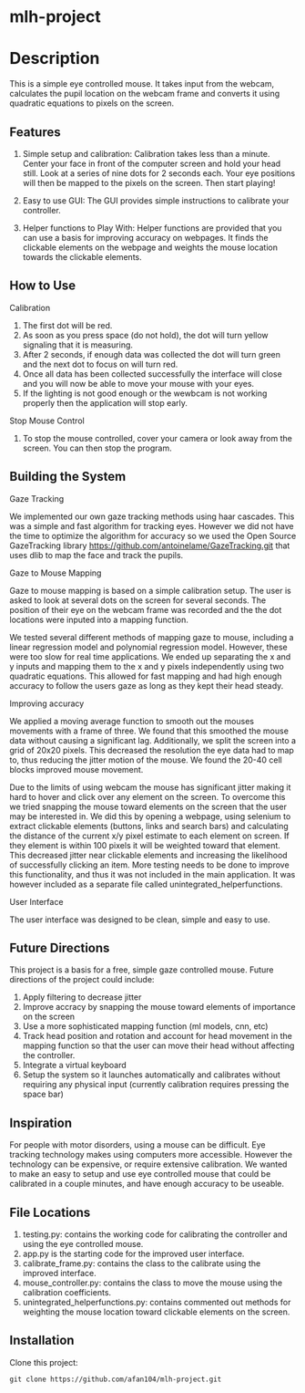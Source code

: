 # mlh-project

# Description
This is a simple eye controlled mouse. It takes input from the webcam, calculates the pupil location on the webcam frame and converts it using quadratic equations to pixels on the screen. 

## Features
1. Simple setup and calibration:
    Calibration takes less than a minute. Center your face in front of the computer screen and hold your head still. Look at a series of nine dots for 2 seconds each. Your eye positions will then be mapped to the pixels on the screen. Then start playing! 

2. Easy to use GUI:
    The GUI provides simple instructions to calibrate your controller. 

3. Helper functions to Play With: 
    Helper functions are provided that you can use a basis for improving accuracy on webpages. It finds the clickable elements on the webpage and weights the mouse location towards the clickable elements. 

## How to Use

Calibration
1. The first dot will be red. 
2. As soon as you press space (do not hold), the dot will turn yellow signaling that it is measuring. 
3. After 2 seconds, if enough data was collected the dot will turn green and the next dot to focus on will turn red. 
4. Once all data has been collected successfully the interface will close and you will now be able to move your mouse with your eyes. 
5. If the lighting is not good enough or the wewbcam is not working properly then the application will stop early. 

Stop Mouse Control
1. To stop the mouse controlled, cover your camera or look away from the screen. You can then stop the program. 

## Building the System

Gaze Tracking

We implemented our own gaze tracking methods using haar cascades. This was a simple and fast algorithm for tracking eyes. However we did not have the time to optimize the algorithm for accuracy so we used the Open Source GazeTracking library https://github.com/antoinelame/GazeTracking.git that uses dlib to map the face and track the pupils. 

Gaze to Mouse Mapping

Gaze to mouse mapping is based on a simple calibration setup. The user is asked to look at several dots on the screen for several seconds. The position of their eye on the webcam frame was recorded and the the dot locations were inputed into a mapping function. 

We tested several different methods of mapping gaze to mouse, including a linear regression model and polynomial regression model. However, these were too slow for real time applications. We ended up separating the x and y inputs and mapping them to the x and y pixels independently using two quadratic equations. This allowed for fast mapping and had high enough accuracy to follow the users gaze as long as they kept their head steady. 

Improving accuracy 

We applied a moving average function to smooth out the mouses movements with a frame of three. We found that this smoothed the mouse data without causing a significant lag. Additionally, we split the screen into a grid of 20x20 pixels. This decreased the resolution the eye data had to map to, thus reducing the jitter motion of the mouse. We found the 20-40 cell blocks improved mouse movement. 

Due to the limits of using webcam the mouse has significant jitter making it hard to hover and click over any element on the screen. To overcome this we tried snapping the mouse toward elements on the screen that the user may be interested in. We did this by opening a webpage, using selenium to extract clickable elements (buttons, links and search bars) and calculating the distance of the current x/y pixel estimate to each element on screen. If they element is within 100 pixels it will be weighted toward that element. This decreased jitter near clickable elements and increasing the likelihood of successfully clicking an item. More testing needs to be done to improve this functionality, and thus it was not included in the main application. It was however included as a separate file called unintegrated_helperfunctions. 

User Interface

The user interface was designed to be clean, simple and easy to use. 

## Future Directions
This project is a basis for a free, simple gaze controlled mouse. Future directions of the project could include:

1. Apply filtering to decrease jitter
2. Improve accracy by snapping the mouse toward elements of importance on the screen
3. Use a more sophisticated mapping function (ml models, cnn, etc)
4. Track head position and rotation and account for head movement in the mapping function so that the user can move their head without affecting the controller. 
5. Integrate a virtual keyboard
6. Setup the system so it launches automatically and calibrates without requiring any physical input (currently calibration requires pressing the space bar)

## Inspiration 
For people with motor disorders, using a mouse can be difficult. Eye tracking technology makes using computers more accessible. However the technology can be expensive, or require extensive calibration. We wanted to make an easy to setup and use eye controlled mouse that could be calibrated in a couple minutes, and have enough accuracy to be useable.

## File Locations
1. testing.py: contains the working code for calibrating the controller and using the eye controlled mouse.
2. app.py is the starting code for the improved user interface.
3. calibrate_frame.py: contains the class to the calibrate using the improved interface.
4. mouse_controller.py: contains the class to move the mouse using the calibration coefficients. 
5. unintegrated_helperfunctions.py: contains commented out methods for weighting the mouse location toward clickable elements on the screen. 

## Installation

Clone this project:

```shell
git clone https://github.com/afan104/mlh-project.git


